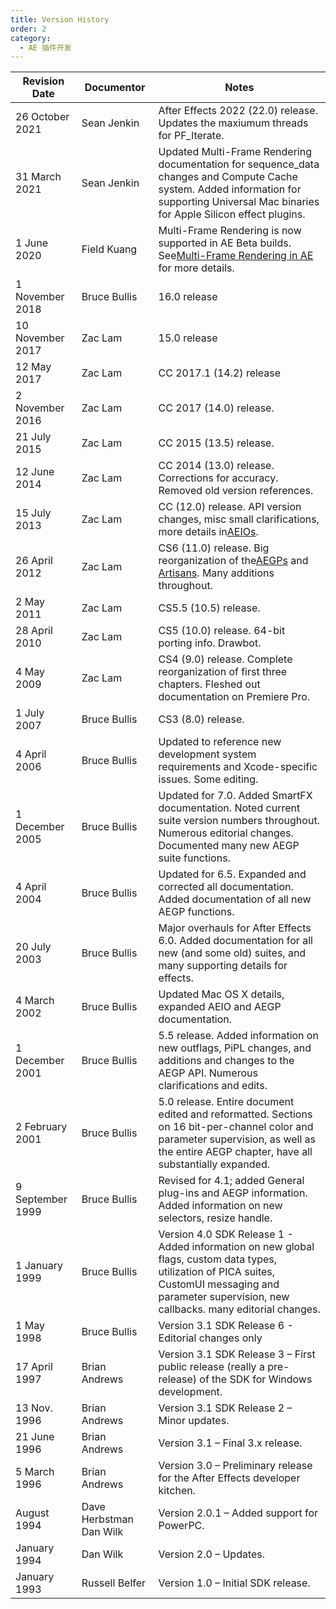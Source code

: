 ```yaml
---
title: Version History
order: 2
category:
  - AE 插件开发
---
```


| Revision Date    | Documentor              | Notes                                                                                                                                                                                                                                     |
| ---------------- | ----------------------- | ----------------------------------------------------------------------------------------------------------------------------------------------------------------------------------------------------------------------------------------- |
| 26 October 2021  | Sean Jenkin             | After Effects 2022 (22.0) release. Updates the maxiumum threads for PF_Iterate.                                                                                                                                                           |
| 31 March 2021    | Sean Jenkin             | Updated Multi-Frame Rendering documentation for sequence_data changes and Compute Cache system. Added information for supporting Universal Mac binaries for Apple Silicon effect plugins.                                                 |
| 1 June 2020      | Field Kuang             | Multi-Frame Rendering is now supported in AE Beta builds. See[Multi-Frame Rendering in AE](../effect-details/multi-frame-rendering-in-ae.html) for more details. |
| 1 November 2018  | Bruce Bullis            | 16.0 release                                                                                                                                                                                                                              |
| 10 November 2017 | Zac Lam                 | 15.0 release                                                                                                                                                                                                                              |
| 12 May 2017      | Zac Lam                 | CC 2017.1 (14.2) release                                                                                                                                                                                                                  |
| 2 November 2016  | Zac Lam                 | CC 2017 (14.0) release.                                                                                                                                                                                                                   |
| 21 July 2015     | Zac Lam                 | CC 2015 (13.5) release.                                                                                                                                                                                                                   |
| 12 June 2014     | Zac Lam                 | CC 2014 (13.0) release. Corrections for accuracy. Removed old version references.                                                                                                                                                         |
| 15 July 2013     | Zac Lam                 | CC (12.0) release. API version changes, misc small clarifications, more details in[AEIOs](../aeios/aeios.html).                                                                                 |
| 26 April 2012    | Zac Lam                 | CS6 (11.0) release. Big reorganization of the[AEGPs](../aegps/aegps.html) and [Artisans](../artisans/artisans.html). Many additions throughout. |
| 2 May 2011       | Zac Lam                 | CS5.5 (10.5) release.                                                                                                                                                                                                                     |
| 28 April 2010    | Zac Lam                 | CS5 (10.0) release. 64-bit porting info. Drawbot.                                                                                                                                                                                         |
| 4 May 2009       | Zac Lam                 | CS4 (9.0) release. Complete reorganization of first three chapters. Fleshed out documentation on Premiere Pro.                                                                                                                            |
| 1 July 2007      | Bruce Bullis            | CS3 (8.0) release.                                                                                                                                                                                                                        |
| 4 April 2006     | Bruce Bullis            | Updated to reference new development system requirements and Xcode-specific issues. Some editing.                                                                                                                                         |
| 1 December 2005  | Bruce Bullis            | Updated for 7.0. Added SmartFX documentation. Noted current suite version numbers throughout. Numerous editorial changes. Documented many new AEGP suite functions.                                                                       |
| 4 April 2004     | Bruce Bullis            | Updated for 6.5. Expanded and corrected all documentation. Added documentation of all new AEGP functions.                                                                                                                                 |
| 20 July 2003     | Bruce Bullis            | Major overhauls for After Effects 6.0. Added documentation for all new (and some old) suites, and many supporting details for effects.                                                                                                    |
| 4 March 2002     | Bruce Bullis            | Updated Mac OS X details, expanded AEIO and AEGP documentation.                                                                                                                                                                           |
| 1 December 2001  | Bruce Bullis            | 5.5 release. Added information on new outflags, PiPL changes, and additions and changes to the AEGP API. Numerous clarifications and edits.                                                                                               |
| 2 February 2001  | Bruce Bullis            | 5.0 release. Entire document edited and reformatted. Sections on 16 bit-per-channel color and parameter supervision, as well as the entire AEGP chapter, have all substantially expanded.                                                 |
| 9 September 1999 | Bruce Bullis            | Revised for 4.1; added General plug-ins and AEGP information. Added information on new selectors, resize handle.                                                                                                                          |
| 1 January 1999   | Bruce Bullis            | Version 4.0 SDK Release 1 - Added information on new global flags, custom data types, utilization of PICA suites, CustomUI messaging and parameter supervision, new callbacks. many editorial changes.                                    |
| 1 May 1998       | Bruce Bullis            | Version 3.1 SDK Release 6 - Editorial changes only                                                                                                                                                                                        |
| 17 April 1997    | Brian Andrews           | Version 3.1 SDK Release 3 – First public release (really a pre-release) of the SDK for Windows development.                                                                                                                              |
| 13 Nov. 1996     | Brian Andrews           | Version 3.1 SDK Release 2 – Minor updates.                                                                                                                                                                                               |
| 21 June 1996     | Brian Andrews           | Version 3.1 – Final 3.x release.                                                                                                                                                                                                         |
| 5 March 1996     | Brian Andrews           | Version 3.0 – Preliminary release for the After Effects developer kitchen.                                                                                                                                                               |
| August 1994      | Dave Herbstman Dan Wilk | Version 2.0.1 – Added support for PowerPC.                                                                                                                                                                                               |
| January 1994     | Dan Wilk                | Version 2.0 – Updates.                                                                                                                                                                                                                   |
| January 1993     | Russell Belfer          | Version 1.0 – Initial SDK release.                                                                                                                                                                                                       |
